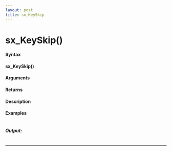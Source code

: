 ```yaml
---
layout: post
title: sx_KeySkip
---
```


# sx_KeySkip()


#### Syntax

#### sx_KeySkip()

#### Arguments

#### Returns

#### Description

#### Examples

```

```

##### Output:

```

```

---